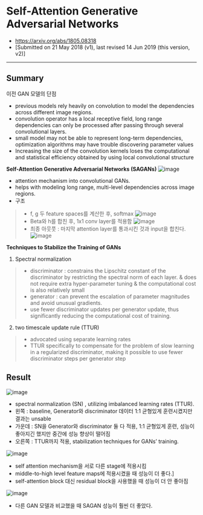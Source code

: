 # Self-Attention Generative Adversarial Networks
- https://arxiv.org/abs/1805.08318
- [Submitted on 21 May 2018 (v1), last revised 14 Jun 2019 (this version, v2)]

---

## Summary

이전 GAN 모델의 단점
- previous models rely heavily on convolution to model the dependencies across different image regions.
- convolution operator has a local receptive field, long range dependencies can only be processed after passing through several convolutional layers.
- small model may not be able to represent long-term dependencies, optimization algorithms may have trouble discovering parameter values
- Increasing the size of the convolution kernels loses the computational and statistical efficiency obtained by using local convolutional structure      


**Self-Attention Generative Adversarial Networks (SAGANs)**
![image](https://user-images.githubusercontent.com/70581043/130214726-fe814675-63af-4517-9339-c94af014d526.png)
- attention mechanism into convolutional GANs.
- helps with modeling long range, multi-level dependencies across image regions.
- 구조
> - f, g 두 feature spaces를 계산한 후, softmax ![image](https://user-images.githubusercontent.com/70581043/130215031-d799ba2c-df0b-4a9c-8a67-cdc6343970c7.png)
> - Beta와 h를 합친 후, 1x1 conv layer를 적용함 ![image](https://user-images.githubusercontent.com/70581043/130215363-811bca02-4996-44e1-bc64-a671589b310b.png)
> - 최종 아웃풋 : 마지막 attention layer를 통과시킨 것과 input을 합친다. ![image](https://user-images.githubusercontent.com/70581043/130215558-bd0527fb-19f1-4769-9b98-79f51c912aa3.png)      

**Techniques to Stabilize the Training of GANs**
1. Spectral normalization
> - discriminator : constrains the Lipschitz constant of the discriminator by restricting the spectral norm of each layer. & does not require extra hyper-parameter tuning & the computational cost is also relatively small
> - generator : can prevent the escalation of parameter magnitudes and avoid unusual gradients.
> - use fewer discriminator updates per generator update, thus significantly reducing the computational cost of training.

2. two timescale update rule (TTUR)
> - advocated using separate learning rates
> - TTUR specifically to compensate for the problem of slow learning in a regularized discriminator, making it possible to use fewer discriminator steps per generator step      

## Result
![image](https://user-images.githubusercontent.com/70581043/130216319-41ff76be-6f1c-43a3-9576-a038f60d36ef.png)
- spectral normalization (SN) , utilizing imbalanced learning rates (TTUR).
- 왼쪽 : baseline, Generator와 discriminator 데이터 1:1 균형있게 훈련시켰지만 결과는 unsable
- 가운데 : SN을  Generator와 discriminator 둘 다 적용, 1:1 균형있게 훈련, 성능이 좋아지긴 했지만 중간에 성능 향상이 떨어짐
- 오른쪽 : TTUR까지 적용, stabilization techniques for GANs’ training.

![image](https://user-images.githubusercontent.com/70581043/130216755-a3a23db5-7d90-415c-b993-099a06c7b32a.png)
- self attention mechanism을 서로 다른 stage에 적용시킴
- middle-to-high level feature maps에 적용시켰을 때 성능이 더 좋다.]
- self-attention block 대신 residual block을 사용했을 때 성능이 더 안 좋아짐

![image](https://user-images.githubusercontent.com/70581043/130217177-079533e6-90a1-472e-b8a9-d9755f68d628.png)
- 다른 GAN 모델과 비교했을 때 SAGAN 성능이 훨씬 더 좋았다.